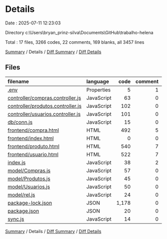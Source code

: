 # Details

Date : 2025-07-11 12:23:03

Directory c:\\Users\\bryan_prinz-silva\\Documents\\GitHub\\trabalho-helena

Total : 17 files,  3266 codes, 22 comments, 169 blanks, all 3457 lines

[Summary](results.md) / Details / [Diff Summary](diff.md) / [Diff Details](diff-details.md)

## Files
| filename | language | code | comment | blank | total |
| :--- | :--- | ---: | ---: | ---: | ---: |
| [.env](/.env) | Properties | 5 | 1 | 0 | 6 |
| [controller/compras.controller.js](/controller/compras.controller.js) | JavaScript | 63 | 0 | 12 | 75 |
| [controller/produtos.controller.js](/controller/produtos.controller.js) | JavaScript | 102 | 0 | 17 | 119 |
| [controller/usuarios.controller.js](/controller/usuarios.controller.js) | JavaScript | 101 | 0 | 18 | 119 |
| [db/conn.js](/db/conn.js) | JavaScript | 15 | 0 | 3 | 18 |
| [frontend/compra.html](/frontend/compra.html) | HTML | 492 | 5 | 24 | 521 |
| [frontend/index.html](/frontend/index.html) | HTML | 0 | 0 | 1 | 1 |
| [frontend/produto.html](/frontend/produto.html) | HTML | 540 | 7 | 28 | 575 |
| [frontend/usuario.html](/frontend/usuario.html) | HTML | 522 | 7 | 43 | 572 |
| [index.js](/index.js) | JavaScript | 38 | 2 | 8 | 48 |
| [model/Compras.js](/model/Compras.js) | JavaScript | 57 | 0 | 2 | 59 |
| [model/Produtos.js](/model/Produtos.js) | JavaScript | 45 | 0 | 2 | 47 |
| [model/Usuarios.js](/model/Usuarios.js) | JavaScript | 50 | 0 | 2 | 52 |
| [model/rel.js](/model/rel.js) | JavaScript | 24 | 0 | 5 | 29 |
| [package-lock.json](/package-lock.json) | JSON | 1,178 | 0 | 1 | 1,179 |
| [package.json](/package.json) | JSON | 20 | 0 | 1 | 21 |
| [sync.js](/sync.js) | JavaScript | 14 | 0 | 2 | 16 |

[Summary](results.md) / Details / [Diff Summary](diff.md) / [Diff Details](diff-details.md)